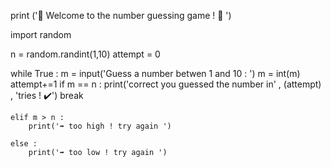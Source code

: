 print ('🎲  Welcome to the number guessing game ! 🎲 ')

import random

n = random.randint(1,10) 
attempt = 0

while True : 
    m = input('Guess a number betwen 1 and 10 : ')
    m = int(m)
    attempt+=1
    if m == n :
         print('correct you guessed the number in' , (attempt) , 'tries ! ✔️')
         break
         
    elif m > n :
        print('➡️ too high ! try again ')
    
    else :
        print('➡️ too low ! try again ')
        
